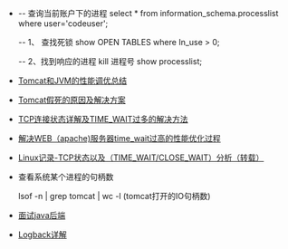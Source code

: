 - -- 查询当前账户下的进程
  select * from information_schema.processlist where user='codeuser';

  -- 1、 查找死锁
  show OPEN TABLES where In_use > 0;

  -- 2、找到响应的进程 kill 进程号
  show processlist;

- [Tomcat和JVM的性能调优总结](https://cloud.tencent.com/developer/article/1346964 )

- [Tomcat假死的原因及解决方案](https://blog.csdn.net/sdx1237/article/details/79568312 )

- [TCP连接状态详解及TIME_WAIT过多的解决方法](https://www.cnblogs.com/softidea/p/5741192.html)

- [解决WEB（apache)服务器time_wait过高的性能优化过程](https://www.cnblogs.com/rongkang/p/4525553.html)

- [Linux记录-TCP状态以及（TIME_WAIT/CLOSE_WAIT）分析（转载）](https://www.cnblogs.com/xinfang520/p/8961129.html)

- 查看系统某个进程的句柄数

   lsof -n | grep tomcat | wc -l (tomcat打开的IO句柄数) 

- [面试java后端](https://www.itcodemonkey.com/article/15324.html)

- [Logback详解](https://blog.csdn.net/u014209205/article/details/80830904)

